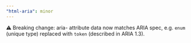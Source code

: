 ```yaml
---
"html-aria": minor
---
```


⚠️ Breaking change: aria- attribute data now matches ARIA spec, e.g. `enum` (unique type) replaced with `token` (described in ARIA 1.3).
